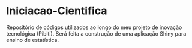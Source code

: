 # Iniciacao-Cientifica
Repositório de códigos utilizados ao longo do meu projeto de inovação tecnológica (Pibiti). Será feita a construção de uma aplicação Shiny para ensino de estatística.
